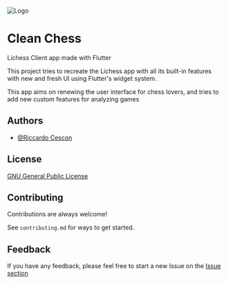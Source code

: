 
![Logo](https://github.com/riccardocescon/clean_chess/blob/main/assets/img/logo.png)


# Clean Chess

Lichess Client app made with Flutter

This project tries to recreate the Lichess app with all its built-in features with new and fresh UI using Flutter's widget system.

This app aims on renewing the user interface for chess lovers, and tries to add new custom features for analyzing games
## Authors

- [@Riccardo Cescon](https://github.com/riccardocescon)


## License

[GNU General Public License](https://github.com/riccardocescon/clean_chess/blob/main/LICENSE)


## Contributing

Contributions are always welcome!

See `contributing.md` for ways to get started.


## Feedback

If you have any feedback, please feel free to start a new Issue on the [Issue section](https://github.com/riccardocescon/clean_chess/issues)

